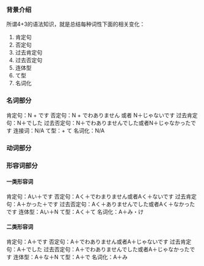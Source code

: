 ### 背景介绍
所谓4+3的语法知识，就是总结每种词性下面的相关变化：
1. 肯定句
2. 否定句
3. 过去肯定句
4. 过去否定句
5. 连体型
6. て型
7. 名词化


### 名词部分
肯定句：N + です
否定句：N + でわありません 或者 N＋じゃないです
过去肯定句：N＋でした
过去否定句：N＋でわありませんでした或者N＋じゃなかったです
连接词：N/A
て型：+ て
名词化：N/A



### 动词部分



### 形容词部分

#### 一类形容词
肯定句：Aい＋です
否定句：Aく＋でわまりません或者Aく＋ないです
过去肯定句：A＋かった＋です
过去否定句：Aく＋ありませんでした或者Aく＋なかったです
连体型：Aい＋N
て型：Aく＋て
名词化：A＋み・け


#### 二类形容词
肯定句：A＋です
否定句：A＋でわありません或者A＋じゃないです
过去肯定句：A＋でした
过去否定句：A＋でわありませんでした或者A＋じゃなかったです
连体型：A＋な＋N
て型：A＋で
名词化：A＋み


